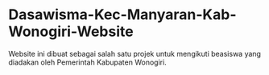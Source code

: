 # Dasawisma-Kec-Manyaran-Kab-Wonogiri-Website
Website ini dibuat sebagai salah satu projek untuk mengikuti beasiswa yang diadakan oleh Pemerintah Kabupaten Wonogiri.
